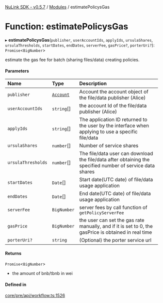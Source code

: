 [NuLink SDK - v0.5.7](../README.md) / [Modules](../modules.md) / estimatePolicysGas

# Function: estimatePolicysGas

▸ **estimatePolicysGas**(`publisher`, `userAccountIds`, `applyIds`, `ursulaShares`, `ursulaThresholds`, `startDates`, `endDates`, `serverFee`, `gasPrice?`, `porterUri?`): `Promise`<`BigNumber`\>

estimate the gas fee for batch (sharing files/data) creating policies.

#### Parameters

| Name | Type | Description |
| :------ | :------ | :------ |
| `publisher` | [`Account`](../classes/Account.md) | Account the account object of the file/data publisher (Alice) |
| `userAccountIds` | `string`[] | the account Id of the file/data publisher (Alice) |
| `applyIds` | `string`[] | The application ID returned to the user by the interface when applying to use a specific file/data |
| `ursulaShares` | `number`[] | Number of service shares |
| `ursulaThresholds` | `number`[] | The file/data user can download the file/data after obtaining the specified number of service data shares |
| `startDates` | `Date`[] | Start date(UTC date) of file/data usage application |
| `endDates` | `Date`[] | End date(UTC date) of file/data usage application |
| `serverFee` | `BigNumber` | server fees by call function of `getPolicyServerFee` |
| `gasPrice` | `BigNumber` | the user can set the gas rate manually, and if it is set to 0, the gasPrice is obtained in real time |
| `porterUri?` | `string` | (Optional) the porter service url |

#### Returns

`Promise`<`BigNumber`\>

- the amount of bnb/tbnb in wei

#### Defined in

[core/pre/api/workflow.ts:1526](https://github.com/NuLink-network/nulink-sdk/blob/65ffe0d/src/core/pre/api/workflow.ts#L1526)
